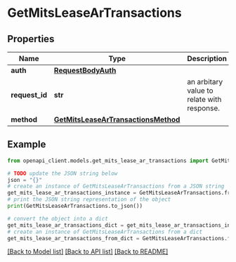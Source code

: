 # GetMitsLeaseArTransactions


## Properties

Name | Type | Description | Notes
------------ | ------------- | ------------- | -------------
**auth** | [**RequestBodyAuth**](RequestBodyAuth.md) |  | 
**request_id** | **str** | an arbitary value to relate with response. | [optional] 
**method** | [**GetMitsLeaseArTransactionsMethod**](GetMitsLeaseArTransactionsMethod.md) |  | 

## Example

```python
from openapi_client.models.get_mits_lease_ar_transactions import GetMitsLeaseArTransactions

# TODO update the JSON string below
json = "{}"
# create an instance of GetMitsLeaseArTransactions from a JSON string
get_mits_lease_ar_transactions_instance = GetMitsLeaseArTransactions.from_json(json)
# print the JSON string representation of the object
print(GetMitsLeaseArTransactions.to_json())

# convert the object into a dict
get_mits_lease_ar_transactions_dict = get_mits_lease_ar_transactions_instance.to_dict()
# create an instance of GetMitsLeaseArTransactions from a dict
get_mits_lease_ar_transactions_from_dict = GetMitsLeaseArTransactions.from_dict(get_mits_lease_ar_transactions_dict)
```
[[Back to Model list]](../README.md#documentation-for-models) [[Back to API list]](../README.md#documentation-for-api-endpoints) [[Back to README]](../README.md)


